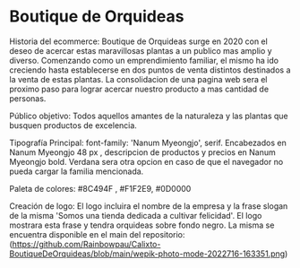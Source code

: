 # Boutique de Orquideas
 
 Historia del ecommerce: Boutique de Orquideas surge en 2020 con el deseo de acercar estas maravillosas plantas a un publico mas amplio y diverso. Comenzando como un emprendimiento familiar, el mismo ha ido creciendo hasta establecerse en dos puntos de venta distintos destinados a la venta de estas plantas. La consolidacion de una pagina web sera el proximo paso para lograr acercar nuestro producto a mas cantidad de personas.

Público objetivo: Todos aquellos amantes de la naturaleza y las plantas que busquen productos de excelencia.

Tipografía Principal: font-family: 'Nanum Myeongjo', serif.  Encabezados en Nanum Myeongjo 48 px , descripcion de productos y precios en Nanum Myeongjo bold. Verdana sera otra opcion en caso de que el navegador no pueda cargar la familia mencionada.

Paleta de colores: #8C494F , #F1F2E9, #0D0000

Creación de logo: El logo incluira el nombre de la empresa y la frase slogan de la misma 'Somos una tienda dedicada a cultivar felicidad'. El logo mostrara esta frase y tendra orquideas sobre fondo negro. 
La misma se encuentra disponible en el main del repositorio: (https://github.com/Rainbowpau/Calixto-BoutiqueDeOrquideas/blob/main/wepik-photo-mode-2022716-163351.png)

